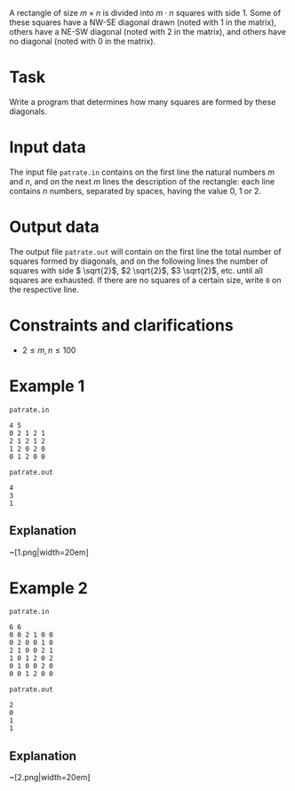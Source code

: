 
A rectangle of size $m \times n$ is divided into $m \cdot n$ squares with side $1$. Some of these squares have a NW-SE diagonal drawn (noted with $1$ in the matrix), others have a NE-SW diagonal (noted with $2$ in the matrix), and others have no diagonal (noted with $0$ in the matrix).

# Task

Write a program that determines how many squares are formed by these diagonals.

# Input data

The input file `patrate.in` contains on the first line the natural numbers $m$ and $n$, and on the next $m$ lines the description of the rectangle: each line contains $n$ numbers, separated by spaces, having the value $0$, $1$ or $2$.

# Output data

The output file `patrate.out` will contain on the first line the total number of squares formed by diagonals, and on the following lines the number of squares with side $ \sqrt{2}$, $2 \sqrt{2}$, $3 \sqrt{2}$, etc. until all squares are exhausted. If there are no squares of a certain size, write `0` on the respective line.

# Constraints and clarifications

* $2 \leq m, n \leq 100$

# Example 1

`patrate.in`
```
4 5
0 2 1 2 1
2 1 2 1 2
1 2 0 2 0
0 1 2 0 0
```

`patrate.out`
```
4
3
1
```

## Explanation
~[1.png|width=20em]

# Example 2

`patrate.in`
```
6 6
0 0 2 1 0 0
0 2 0 0 1 0
2 1 0 0 2 1
1 0 1 2 0 2
0 1 0 0 2 0
0 0 1 2 0 0
```

`patrate.out`
```
2
0
1
1
```

## Explanation
~[2.png|width=20em]
